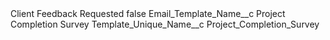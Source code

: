 <?xml version="1.0" encoding="UTF-8"?>
<CustomMetadata xmlns="http://soap.sforce.com/2006/04/metadata" xmlns:xsi="http://www.w3.org/2001/XMLSchema-instance" xmlns:xsd="http://www.w3.org/2001/XMLSchema">
    <label>Client Feedback Requested</label>
    <protected>false</protected>
    <values>
        <field>Email_Template_Name__c</field>
        <value xsi:type="xsd:string">Project Completion Survey</value>
    </values>
    <values>
        <field>Template_Unique_Name__c</field>
        <value xsi:type="xsd:string">Project_Completion_Survey</value>
    </values>
</CustomMetadata>
